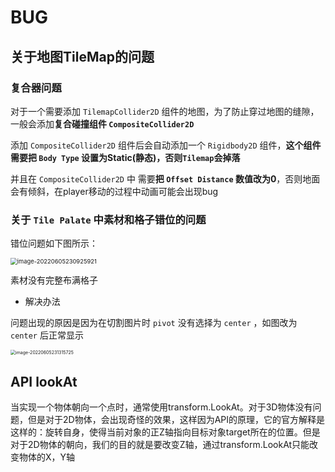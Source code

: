 # BUG



## 关于地图TileMap的问题

### 复合器问题

对于一个需要添加 `TilemapCollider2D`  组件的地图，为了防止穿过地图的缝隙，一般会添加**复合碰撞组件 `CompositeCollider2D`**

添加 `CompositeCollider2D` 组件后会自动添加一个 `Rigidbody2D` 组件，**这个组件需要把 `Body Type` 设置为Static(静态)，否则`Tilemap`会掉落**

并且在 `CompositeCollider2D` 中 需要**把 `Offset Distance` 数值改为0**，否则地面会有倾斜，在player移动的过程中动画可能会出现bug



### 关于 `Tile Palate` 中素材和格子错位的问题

错位问题如下图所示：

<img src="https://shadow-fy.oss-cn-chengdu.aliyuncs.com/img/202206052309006.png" alt="image-20220605230925921" style="zoom:67%;" /> 

素材没有完整布满格子



+ 解决办法

问题出现的原因是因为在切割图片时 `pivot` 没有选择为 `center` ，如图改为 `center` 后正常显示

<img src="https://shadow-fy.oss-cn-chengdu.aliyuncs.com/img/202206052313805.png" alt="image-20220605231315725" style="zoom: 50%;" /> 





## API  lookAt

当实现一个物体朝向一个点时，通常使用transform.LookAt。对于3D物体没有问题，但是对于2D物体，会出现奇怪的效果，这样因为API的原理，它的官方解释是这样的：旋转自身，使得当前对象的正Z轴指向目标对象target所在的位置。但是对于2D物体的朝向，我们的目的就是要改变Z轴，通过transform.LookAt只能改变物体的X，Y轴

